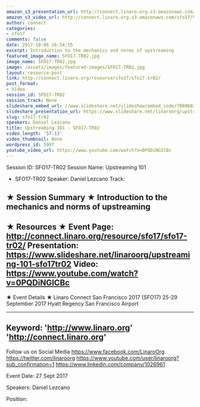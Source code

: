 ```yaml
---
amazon_s3_presentation_url: http://connect.linaro.org.s3.amazonaws.com/sfo17/Presentations/SFO17-TR02%20-%20Upstreaming%20101.pdf
amazon_s3_video_url: http://connect.linaro.org.s3.amazonaws.com/sfo17/Videos/SFO17-TR02%20Upstreaming%20101.mp4
author: connect
categories:
- sfo17
comments: false
date: 2017-10-06 16:54:55
excerpt: Introduction to the mechanics and norms of upstreaming
featured_image_name: SFO17-TR02.jpg
image_name: SFO17-TR02.jpg
image: /assets/images/featured-images/SFO17-TR02.jpg
layout: resource-post
link: http://connect.linaro.org/resource/sfo17/sfo17-tr02/
post_format:
- Video
session_id: SFO17-TR02
session_track: None
slideshare_embed_url: //www.slideshare.net/slideshow/embed_code/79886025
slideshare_presentation_url: https://www.slideshare.net/linaroorg/upstreaming-101-sfo17tr02
slug: sfo17-tr02
speakers: Daniel Lezcano
title: Upstreaming 101 - SFO17-TR02
video_length: '57:13'
video_thumbnail: None
wordpress_id: 5997
youtube_video_url: https://www.youtube.com/watch?v=0PQDiNGICBc
---
```


Session ID: SFO17-TR02
Session Name: Upstreaming 101
- SFO17-TR02
Speaker: Daniel Lezcano
Track:

★ Session Summary ★
Introduction to the mechanics and norms of upstreaming
---------------------------------------------------
★ Resources ★
Event Page: http://connect.linaro.org/resource/sfo17/sfo17-tr02/
Presentation: https://www.slideshare.net/linaroorg/upstreaming-101-sfo17tr02
Video: https://www.youtube.com/watch?v=0PQDiNGICBc
---------------------------------------------------

★ Event Details ★
Linaro Connect San Francisco 2017 (SFO17)
25-29 September 2017
Hyatt Regency San Francisco Airport

---------------------------------------------------
Keyword:
'http://www.linaro.org'
'http://connect.linaro.org'
---------------------------------------------------
Follow us on Social Media
https://www.facebook.com/LinaroOrg
https://twitter.com/linaroorg
https://www.youtube.com/user/linaroorg?sub_confirmation=1
https://www.linkedin.com/company/1026961

Event Date: 27 Sept 2017

Speakers: Daniel Lezcano

Position:

